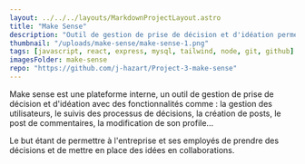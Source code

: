 ```yaml
---
layout: ../../../layouts/MarkdownProjectLayout.astro
title: "Make Sense"
description: "Outil de gestion de prise de décision et d'idéation permettant à l'entreprise et ses employés de prendre des décisions."
thumbnail: "/uploads/make-sense/make-sense-1.png"
tags: [javascript, react, express, mysql, tailwind, node, git, github]
imagesFolder: make-sense
repo: "https://github.com/j-hazart/Project-3-make-sense"
---
```


Make sense est une plateforme interne, un outil de gestion de prise 
de décision et d'idéation avec des fonctionnalités comme : la gestion des utilisateurs,
le suivis des processus de décisions, la création de posts, le post de commentaires, 
la modification de son profile...

Le but étant de permettre à l'entreprise et ses employés de prendre des 
décisions et de mettre en place des idées en collaborations.


